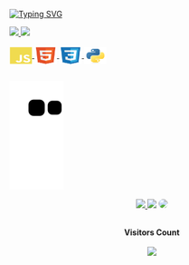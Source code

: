  [![Typing SVG](https://readme-typing-svg.demolab.com?font=Raleway&weight=800&size=35&duration=4000&pause=900&color=F75D8AB6&width=700&lines=Hi%2C+I'm+Oshana;I+am+25+years;I'm+software+engineering+student;Welcome+to+my+profile!🤎)](https://git.io/typing-svg)

 
 <div>
  <a href="https://github.com/oshanapaula">
  <img height="150em" src="https://github-readme-stats.vercel.app/api?username=oshanapaula&show_icons=true&theme=dracula&include_all_commits=true&count_private=true"/>
  <img height="150em" src="https://github-readme-stats.vercel.app/api/top-langs/?username=oshanapaula&layout=compact&langs_count=16&theme=dracula"/>
</div>
<div style="display: inline_block"><br>
  <img align="center" alt="Js" height="30" width="40" src="https://raw.githubusercontent.com/devicons/devicon/master/icons/javascript/javascript-plain.svg">
  <img align="center" alt="HTML" height="30" width="40" src="https://raw.githubusercontent.com/devicons/devicon/master/icons/html5/html5-original.svg">
  <img align="center" alt="CSS" height="30" width="40" src="https://raw.githubusercontent.com/devicons/devicon/master/icons/css3/css3-original.svg">
  <img align="center" alt="Python" height="30" width="40" src="https://raw.githubusercontent.com/devicons/devicon/master/icons/python/python-original.svg">

  
  ##

  ![Snake animation](https://github.com/rafaballerini/rafaballerini/blob/output/github-contribution-grid-snake.svg)

<div align="center"> 
<a href="https://instagram.com/oshanaps" target="_blank"><img src="https://img.shields.io/badge/-Instagram-%23E4405F?style=for-the-badge&logo=instagram&logoColor=white"</a>
<a href = "mailto:oshanapaula@gmail.com"> <img src="https://img.shields.io/badge/-Gmail-%23333?style=for-the-badge&logo=gmail&logoColor=white" target="_blank"></a>
<a href="https://www.linkedin.com/in/oshanadev/" target="_blank"><img src="https://img.shields.io/badge/-LinkedIn-%230077B5?style=for-the-badge&logo=linkedin&logoColor=white" style="border-radius: 30px" target="_blank"></a> 
 </div>

<div align="center">
<br><p align="centre"><b>Visitors Count</b></p>  
<p align="center"><img align="center" src="https://profile-counter.glitch.me/{oshanapaula}/count.svg" /></p> 
<br>
</div>

 
 

